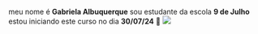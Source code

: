 meu nome é **Gabriela Albuquerque**
sou estudante da escola **9 de Julho** 
estou iniciando este curso no dia **30/07/24**
🩷
![](https://media4.giphy.com/media/c76IJLufpNwSULPk77/giphy.webp?cid=790b7611p5mewvw19rrv0lludq0baus24ra44unb6i9uv0xe&ep=v1_gifs_trending&rid=giphy.webp&ct=g)
